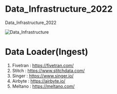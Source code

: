 # Data_Infrastructure_2022
Data_Infrastructure_2022

![Data_Infrastructure](https://user-images.githubusercontent.com/5849522/139625927-c4830609-d38a-4a76-8be0-58b07a0138cd.jpg)



# Data Loader(Ingest)
1. Fivetran : https://fivetran.com/
2. Stitch : https://www.stitchdata.com/
3. Singer : https://www.singer.io/
4. Airbyte : https://airbyte.io/
5. Meltano : https://meltano.com/
